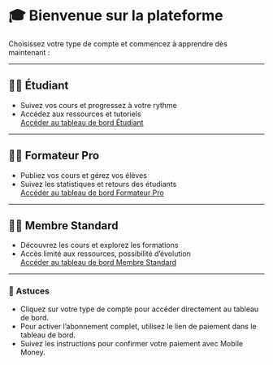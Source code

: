 # 🎓 Bienvenue sur la plateforme

Choisissez votre type de compte et commencez à apprendre dès maintenant :  

---

## 👨‍🎓 Étudiant
- Suivez vos cours et progressez à votre rythme  
- Accédez aux ressources et tutoriels  
[Accéder au tableau de bord Étudiant](PageDashboard.md#etudiant)

---

## 👩‍🏫 Formateur Pro
- Publiez vos cours et gérez vos élèves  
- Suivez les statistiques et retours des étudiants  
[Accéder au tableau de bord Formateur Pro](PageDashboard.md#formateur-pro)

---

## 🧑‍💼 Membre Standard
- Découvrez les cours et explorez les formations  
- Accès limité aux ressources, possibilité d’évolution  
[Accéder au tableau de bord Membre Standard](PageDashboard.md#membre-standard)

---

### 🔔 Astuces
- Cliquez sur votre type de compte pour accéder directement au tableau de bord.  
- Pour activer l’abonnement complet, utilisez le lien de paiement dans le tableau de bord.  
- Suivez les instructions pour confirmer votre paiement avec Mobile Money.  